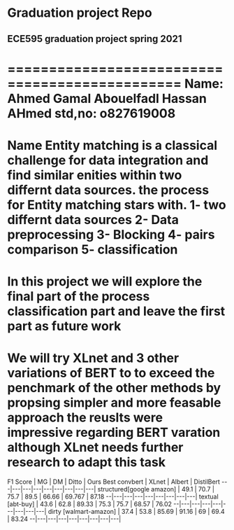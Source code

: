 # Graduation project Repo 
## ECE595 graduation project spring 2021 
===============================================
__Name:__ __Ahmed Gamal Abouelfadl Hassan AHmed__
__std,no:__ o827619008
===============================================
Name Entity matching is a classical challenge for data integration and find similar enities within two differnt data sources. 
the process for Entity matching stars with.
1- two differnt data sources 
2- Data preprocessing 
3- Blocking 
4- pairs comparison 
5- classification 
================================================
In this project we will explore the final part of the process classification part and leave the first part as future work 
=================================================
We will try XLnet and 3 other variations of BERT to to exceed the penchmark of the other methods by propsing simpler and more feasable approach 
the reuslts were impressive regarding BERT varation although XLnet needs further research to adapt this task 
===============================================
 F1 Score | MG | DM | Ditto | Ours Best convbert | XLnet | Albert | DistilBert
 ---|---|---|---|---|---|---|---|---|
structured[google amazon] | 49.1 | 70.7 | 75.7 | 89.5 | 66.66 | 69.767 | 87.18
--|---|---|---|---|---|---|---|---|
textual [abt-buy] | 43.6 | 62.8 | 89.33 | 75.3 | 75.7 | 68.57 | 76.02
--|---|---|---|---|---|---|---|---|
dirty [walmart-amazon] | 37.4 | 53.8 | 85.69 | 91.16 | 69 | 69.4 | 83.24
--|---|---|---|---|---|---|---|---|

